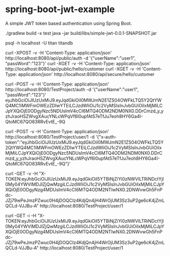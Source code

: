 # spring-boot-jwt-example

A simple JWT token based authentication using Spring Boot.

./gradlew  build -x test
 java -jar build/libs/simple-jwt-0.0.1-SNAPSHOT.jar

psql -h localhost -U titan titandb


curl -XPOST -v -H 'Content-Type: application/json' http://localhost:8080/api/public/auth -d '{"userName":"user1", "passWord":"123"}'
curl -XGET -v -H 'Content-Type: application/json' http://localhost:8080/api/public/hello/customer
curl -XGET -v -H 'Content-Type: application/json' http://localhost:8080/api/secure/hello/customer

curl -POST -v -H 'Content-Type: application/json' http://localhost:8080/TestProject/auth -d '{"userName":"user1", "passWord":"123"}'
eyJhbGciOiJIUzUxMiJ9.eyJqdGkiOiI0MWJmN2E1ZS04OWFkLTQ5Y2QtYWQ4MC1iMWFmOWEzZDIwYTEiLCJzdWIiOiJ1c2VyMSIsInJvbGUiOiIxMjMiLCJpYXQiOjE0ODgyNzc5NDUsImV4cCI6MTQ4ODM2NDM0NX0.DDrCmzd_y_yzhJraoHSZWvgXAucYNLcWPqVf6l0upfAt57eTfJu7eoh8HY6Ga4I-QtoMC67QO83RRvEvtE_-9Q


curl -POST -v -H 'Content-Type: application/json' http://localhost:8080/TestProject/user/1 -d '{"x-auth-token":"eyJhbGciOiJIUzUxMiJ9.eyJqdGkiOiI0MWJmN2E1ZS04OWFkLTQ5Y2QtYWQ4MC1iMWFmOWEzZDIwYTEiLCJzdWIiOiJ1c2VyMSIsInJvbGUiOiIxMjMiLCJpYXQiOjE0ODgyNzc5NDUsImV4cCI6MTQ4ODM2NDM0NX0.DDrCmzd_y_yzhJraoHSZWvgXAucYNLcWPqVf6l0upfAt57eTfJu7eoh8HY6Ga4I-QtoMC67QO83RRvEvtE_-9Q"}'

curl -GET -v -H "X-TOKEN:eyJhbGciOiJIUzUxMiJ9.eyJqdGkiOiI5YTBiNjZiYi0zNWVlLTRiNDctYjI0My04YWVlMDJlZjQwMzgiLCJzdWIiOiJ1c2VyMSIsInJvbGUiOiIxMjMiLCJpYXQiOjE0ODgyNzg4MDUsImV4cCI6MTQ4ODM2NTIwNX0.2DNWvwGh5FnPdc-JZj79wPeJmzPZwuc0H4jDOQCIz4KdjQn4jH4WrOjUM3Sz3uP2ge6cK4jZmLQCLd-VJJBu-A" http://localhost:8080/TestProject/user/1

curl -GET -i -H "X-TOKEN:eyJhbGciOiJIUzUxMiJ9.eyJqdGkiOiI5YTBiNjZiYi0zNWVlLTRiNDctYjI0My04YWVlMDJlZjQwMzgiLCJzdWIiOiJ1c2VyMSIsInJvbGUiOiIxMjMiLCJpYXQiOjE0ODgyNzg4MDUsImV4cCI6MTQ4ODM2NTIwNX0.2DNWvwGh5FnPdc-JZj79wPeJmzPZwuc0H4jDOQCIz4KdjQn4jH4WrOjUM3Sz3uP2ge6cK4jZmLQCLd-VJJBu-A" http://localhost:8080/TestProject/user/1
 
